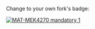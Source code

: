 Change to your own fork's badge:

[![MAT-MEK4270 mandatory 1](https://github.com/Haaviken533/mandatory1/actions/workflows/main.yml/badge.svg)](https://github.com/Haaviken533/mandatory1/actions/workflows/main.yml)
